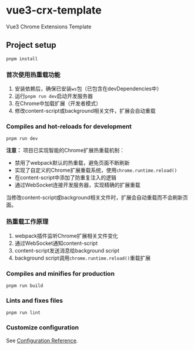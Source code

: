 # vue3-crx-template

Vue3 Chrome Extensions Template

## Project setup
```
pnpm install
```

### 首次使用热重载功能
1. 安装依赖后，确保已安装`ws`包（已包含在devDependencies中）
2. 运行`pnpm run dev`启动开发服务器
3. 在Chrome中加载扩展（开发者模式）
4. 修改content-script或background相关文件，扩展会自动重载

### Compiles and hot-reloads for development
```
pnpm run dev
```

**注意：** 项目已实现智能的Chrome扩展热重载机制：
- 禁用了webpack默认的热重载，避免页面不断刷新
- 实现了自定义的Chrome扩展重载系统，使用`chrome.runtime.reload()`
- 在content-script中添加了防重复注入的逻辑
- 通过WebSocket连接开发服务器，实现精确的扩展重载

当修改content-script或background相关文件时，扩展会自动重载而不会刷新页面。

### 热重载工作原理
1. webpack插件监听Chrome扩展相关文件变化
2. 通过WebSocket通知content-script
3. content-script发送消息给background script
4. background script调用`chrome.runtime.reload()`重载扩展

### Compiles and minifies for production
```
pnpm run build
```

### Lints and fixes files
```
pnpm run lint
```

### Customize configuration
See [Configuration Reference](https://cli.vuejs.org/config/).
